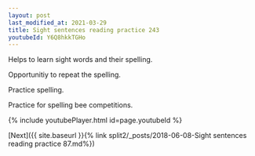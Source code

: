 ```yaml
---
layout: post
last_modified_at: 2021-03-29
title: Sight sentences reading practice 243
youtubeId: Y6Q8hkkTGHo
---
```

 
 
Helps to learn sight words and their spelling.

Opportunitiy to repeat the spelling. 

Practice spelling. 
 
Practice for spelling bee competitions. 
 
{% include youtubePlayer.html id=page.youtubeId %}
 
 

[Next]({{ site.baseurl }}{% link  split2/_posts/2018-06-08-Sight sentences reading practice 87.md%})
 

